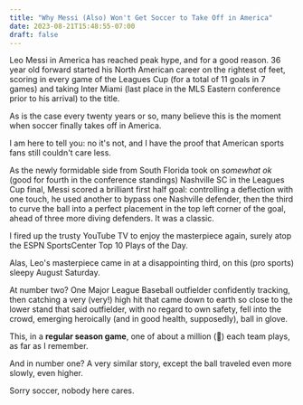 ```yaml
---
title: "Why Messi (Also) Won't Get Soccer to Take Off in America"
date: 2023-08-21T15:48:55-07:00
draft: false
---
```


Leo Messi in America has reached peak hype, and for a good reason. 36 year old forward started his North American career on the rightest of feet, scoring in every game of the Leagues Cup (for a total of 11 goals in 7 games) and taking Inter Miami (last place in the MLS Eastern conference prior to his arrival) to the title.

As is the case every twenty years or so, many believe this is the moment when soccer finally takes off in America.

I am here to tell you: no it's not, and I have the proof that American sports fans still couldn't care less.

As the newly formidable side from South Florida took on _somewhat ok_ (good for fourth in the conference standings) Nashville SC in the Leagues Cup final, Messi scored a brilliant first half goal: controlling a deflection with one touch, he used another to bypass one Nashville defender, then the third to curve the ball into a perfect placement in the top left corner of the goal, ahead of three more diving defenders. It was a classic.

I fired up the trusty YouTube TV to enjoy the masterpiece again, surely atop the ESPN SportsCenter Top 10 Plays of the Day.

Alas, Leo's masterpiece came in at a disappointing third, on this (pro sports) sleepy August Saturday.

At number two? One Major League Baseball outfielder confidently tracking, then catching a very (very!) high hit that came down to earth so close to the lower stand that said outfielder, with no regard to own safety, fell into the crowd, emerging heroically (and in good health, supposedly), ball in glove.

This, in a **regular season game**, one of about a million (🤷) each team plays, as far as I remember.

And in number one?
A very similar story, except the ball traveled even more slowly, even higher.

Sorry soccer, nobody here cares.